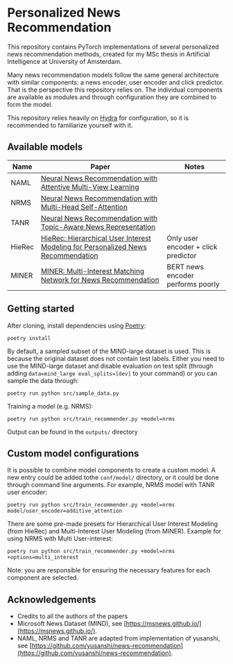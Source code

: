 # Personalized News Recommendation

This repository contains PyTorch implementations of several personalized news recommendation methods, created for my MSc thesis in Artificial Intelligence at University of Amsterdam.

Many news recommendation models follow the same general architecture with similar components: a news encoder, user encoder and click predictor. That is the perspective this repository relies on. The individual components are available as modules and through configuration they are combined to form the model.

This repository relies heavily on [Hydra](https://hydra.cc/) for configuration, so it is recommended to familiarize yourself with it.

## Available models

| Name   | Paper                                                                                                               | Notes                               |
|--------|---------------------------------------------------------------------------------------------------------------------|-------------------------------------|
| NAML   | [Neural News Recommendation with Attentive Multi-View Learning](https://www.ijcai.org/proceedings/2019/536)         |                                     |
| NRMS   | [Neural News Recommendation with Multi-Head Self-Attention](https://www.aclweb.org/anthology/D19-1671)              |                                     |
| TANR   | [Neural News Recommendation with Topic-Aware News Representation](https://www.aclweb.org/anthology/P19-1110)        |                                     |
| HieRec | [HieRec: Hierarchical User Interest Modeling for Personalized News Recommendation](http://arxiv.org/abs/2106.04408) | Only user encoder + click predictor |
| MINER  | [MINER: Multi-Interest Matching Network for News Recommendation](https://aclanthology.org/2022.findings-acl.29)     | BERT news encoder performs poorly   |


## Getting started

After cloning, install dependencies using [Poetry](https://python-poetry.org/):

    poetry install

By default, a sampled subset of the MIND-large dataset is used. This is because the original dataset does not contain test labels. Either you need to use the MIND-large dataset and disable evaluation on test split (through adding `data=mind_large eval_splits=[dev]` to your command) or you can sample the data through:

    poetry run python src/sample_data.py

Training a model (e.g. NRMS):

    poetry run python src/train_recommender.py +model=nrms

Output can be found in the `outputs/` directory

## Custom model configurations

It is possible to combine model components to create a custom model. A new entry could be added tothe  `conf/model/` directory, or it could be done through command line arguments. For example, NRMS model with TANR user encoder:

    poetry run python src/train_recommender.py +model=nrms model/user_encoder=additive_attention

There are some pre-made presets for Hierarchical User Interest Modeling (from HieRec) and Multi-Interest User Modeling (from MINER). Example for using NRMS with Multi User-interest:

    poetry run python src/train_recommender.py +model=nrms +options=multi_interest

Note: you are responsible for ensuring the necessary features for each component are selected.

## Acknowledgements

- Credits to all the authors of the papers
- Microsoft News Dataset (MIND), see [https://msnews.github.io/](https://msnews.github.io/).
- NAML, NRMS and TANR are adapted from implementation of yusanshi, see [https://github.com/yusanshi/news-recommendation](https://github.com/yusanshi/news-recommendation).
